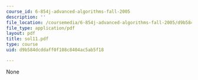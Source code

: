 ```yaml
---
course_id: 6-854j-advanced-algorithms-fall-2005
description: ''
file_location: /coursemedia/6-854j-advanced-algorithms-fall-2005/d9b584dcddaff0f108c8404ac5ab5f18_sol11.pdf
file_type: application/pdf
layout: pdf
title: sol11.pdf
type: course
uid: d9b584dcddaff0f108c8404ac5ab5f18

---
```

None